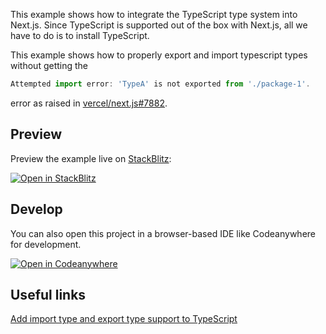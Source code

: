 This example shows how to integrate the TypeScript type system into Next.js. Since TypeScript is supported out of the box with Next.js, all we have to do is to install TypeScript.

This example shows how to properly export and import typescript types without getting the

```js
Attempted import error: 'TypeA' is not exported from './package-1'.
```

error as raised in [vercel/next.js#7882](https://github.com/vercel/next.js/issues/7882).

## Preview

Preview the example live on [StackBlitz](http://stackblitz.com/):

[![Open in StackBlitz](https://developer.stackblitz.com/img/open_in_stackblitz.svg)](https://stackblitz.com/github/vercel/next.js/tree/canary/examples/with-typescript-types)

## Develop
You can also open this project in a browser-based IDE like Codeanywhere for development.

[![Open in Codeanywhere](https://codeanywhere.com/img/open-in-codeanywhere-btn.svg)](https://app.codeanywhere.com/#https://github.com/vercel/next.js/tree/canary/examples/with-goober)


## Useful links

[Add import type and export type support to TypeScript](https://github.com/babel/babel/pull/11171)
